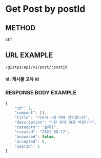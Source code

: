 # Get Post by postId



## METHOD

```text
GET
```

## URL EXAMPLE

```text
/gistps/api/v1/post/:postId
```

#### id: 게시물 고유 id

### RESPONSE BODY EXAMPLE

```javascript
{
    "id": 1,
    "comment": [],
    "title": "기숙사 ~에 대해 건의합니다",
    "description": "~한 문제 해결 바랍니다",
    "category": "분류1",
    "created": "2021-08-12",
    "answered": false,
    "accepted": 0,
    "userId": 1
}
```

